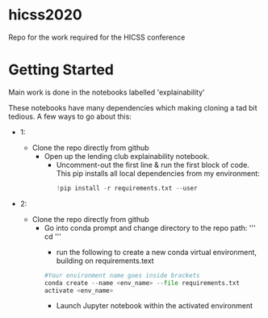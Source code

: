 # hicss2020
Repo for the work required for the HICSS conference

# Getting Started
Main work is done in the notebooks labelled 'explainability'

These notebooks have many dependencies which making cloning a tad bit tedious.
A few ways to go about this:
- 1:
  - Clone the repo directly from github
    - Open up the lending club explainability notebook.
      - Uncomment-out the first line & run the first block of code. This pip installs all local dependencies from my environment:
        ```python
        !pip install -r requirements.txt --user
        ```

- 2:
  - Clone the repo directly from github
    - Go into conda prompt and change directory to the repo path:
    '''
    cd <path>
    '''
      - run the following to create a new conda virtual environment, building on requirements.text
      ```python
      #Your environment name goes inside brackets
      conda create --name <env_name> --file requirements.txt
      activate <env_name>
      ```
        - Launch Jupyter notebook within the activated environment
